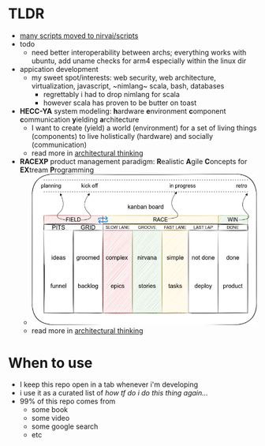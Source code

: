 # TLDR

- [many scripts moved to nirvai/scripts](https://github.com/nirv-ai/scripts)
- todo
  - need better interoperability between archs; everything works with ubuntu, add uname checks for arm4 especially within the linux dir
- appication development
  - my sweet spot/interests: web security, web architecture, virtualization, javascript, ~nimlang~ scala, bash, databases
    - regrettably i had to drop nimlang for scala
    - however scala has proven to be butter on toast
- **HECC-YA** system modeling: **h**ardware **e**nvironment **c**omponent **c**ommunication **y**ielding **a**rchitecture
  - I want to create (yield) a world (environment) for a set of living things (components) to live holistically (hardware) and socially (communication)
  - read more in [architectural thinking](/0current/architectural%20thinking/0heccya.md#hecc-ya-system-modeling)
- **RACEXP** product management paradigm: **R**ealistic **A**gile **C**oncepts for **EX**tream **P**rogramming
  - ![@noahedwardhall RACE:XP](/0current/architectural%20thinking/images/racexp.png)
  - read more in [architectural thinking](/0current/architectural%20thinking/0racexp.md)

# When to use

- I keep this repo open in a tab whenever i'm developing
- i use it as a curated list of _how tf do i do this thing again..._
- 99% of this repo comes from
  - some book
  - some video
  - some google search
  - etc
